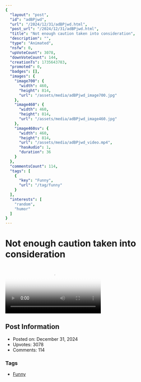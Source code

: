 ```yaml
---
{
  "layout": "post",
  "id": "adBPjwd",
  "url": "/2024/12/31/adBPjwd.html",
  "post_url": "/2024/12/31/adBPjwd.html",
  "title": "Not enough caution taken into consideration",
  "description": "",
  "type": "Animated",
  "nsfw": 0,
  "upVoteCount": 3078,
  "downVoteCount": 144,
  "creationTs": 1735643783,
  "promoted": 0,
  "badges": [],
  "images": {
    "image700": {
      "width": 460,
      "height": 814,
      "url": "/assets/media/adBPjwd_image700.jpg"
    },
    "image460": {
      "width": 460,
      "height": 814,
      "url": "/assets/media/adBPjwd_image460.jpg"
    },
    "image460sv": {
      "width": 460,
      "height": 814,
      "url": "/assets/media/adBPjwd_video.mp4",
      "hasAudio": 1,
      "duration": 36
    }
  },
  "commentsCount": 114,
  "tags": [
    {
      "key": "Funny",
      "url": "/tag/funny"
    }
  ],
  "interests": [
    "random",
    "humor"
  ]
}
---
```


# Not enough caution taken into consideration

<video controls playsinline loop poster="/assets/media/adBPjwd_image460.jpg">
  <source src="/assets/media/adBPjwd_video.mp4" type="video/mp4">
  Your browser does not support the video tag.
</video>

## Post Information

- Posted on: December 31, 2024
- Upvotes: 3078
- Comments: 114

### Tags

- [Funny](/tag/Funny)
